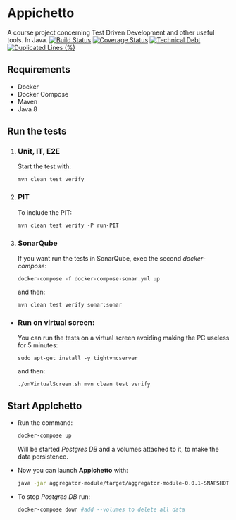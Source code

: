 # Appichetto

A course project concerning Test Driven Development and other useful tools. In Java. 
[![Build Status](https://travis-ci.org/fede-vaccaro/APT-project.svg?branch=master)](https://travis-ci.org/fede-vaccaro/APT-project)
[![Coverage Status](https://coveralls.io/repos/github/fede-vaccaro/APT-project/badge.svg?branch=master)](https://coveralls.io/github/fede-vaccaro/APT-project?branch=master)
[![Technical Debt](https://sonarcloud.io/api/project_badges/measure?project=fede-vaccaro_APT-project&metric=sqale_index)](https://sonarcloud.io/dashboard?id=fede-vaccaro_APT-project)
[![Duplicated Lines (%)](https://sonarcloud.io/api/project_badges/measure?project=fede-vaccaro_APT-project&metric=duplicated_lines_density)](https://sonarcloud.io/dashboard?id=fede-vaccaro_APT-project)

## Requirements

* Docker
* Docker Compose
* Maven
* Java 8

## Run the tests


1. ### Unit, IT, E2E
    Start the test with:
    ```
    mvn clean test verify
    ```
2. ### PIT
    To include the PIT:
    ```
    mvn clean test verify -P run-PIT
    ```

3. ### SonarQube 
    If you want run the tests in SonarQube, exec the second *docker-compose*:
    ```
    docker-compose -f docker-compose-sonar.yml up
    ```
    and then:

    ```
    mvn clean test verify sonar:sonar
    ```
* ### Run on virtual screen:

    You can run the tests on a virtual screen avoiding making the PC useless for 5 minutes: 
    ```
    sudo apt-get install -y tightvncserver
    ```

    and then:

    ```
    ./onVirtualScreen.sh mvn clean test verify
    ```


## Start AppIchetto

* Run the command:

    ```bash
    docker-compose up
    ```

    Will be started *Postgres DB* and a volumes attached to it, to make the data persistence.

* Now you can launch **AppIchetto** with:
    ```bash
    java -jar aggregator-module/target/aggregator-module-0.0.1-SNAPSHOT-jar-with-dependencies.jar
    ```
* To stop *Postgres DB* run:
    ```bash
    docker-compose down #add --volumes to delete all data
    ```
